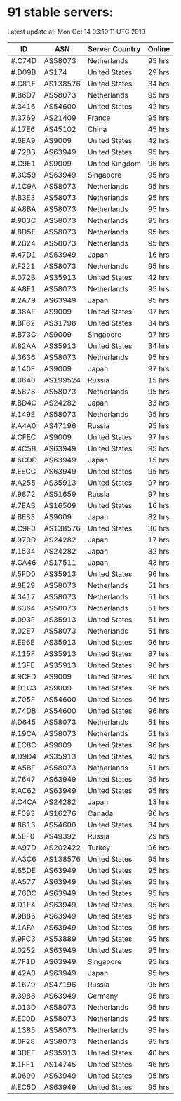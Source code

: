 # 91 stable servers:

Latest update at: Mon Oct 14 03:10:11 UTC 2019

| ID | ASN | Server Country | Online |
| -- | --- | -------------- | ------ |
| #.C74D | AS58073 | Netherlands | 95 hrs |
| #.D09B | AS174 | United States | 29 hrs |
| #.C81E | AS138576 | United States | 34 hrs |
| #.B6D7 | AS58073 | Netherlands | 95 hrs |
| #.3416 | AS54600 | United States | 42 hrs |
| #.3769 | AS21409 | France | 95 hrs |
| #.17E6 | AS45102 | China | 45 hrs |
| #.6EA9 | AS9009 | United States | 42 hrs |
| #.72B3 | AS63949 | United States | 95 hrs |
| #.C9E1 | AS9009 | United Kingdom | 96 hrs |
| #.3C59 | AS63949 | Singapore | 95 hrs |
| #.1C9A | AS58073 | Netherlands | 95 hrs |
| #.B3E3 | AS58073 | Netherlands | 95 hrs |
| #.A8BA | AS58073 | Netherlands | 95 hrs |
| #.903C | AS58073 | Netherlands | 95 hrs |
| #.8D5E | AS58073 | Netherlands | 95 hrs |
| #.2B24 | AS58073 | Netherlands | 95 hrs |
| #.47D1 | AS63949 | Japan | 16 hrs |
| #.F221 | AS58073 | Netherlands | 95 hrs |
| #.072B | AS35913 | United States | 42 hrs |
| #.A8F1 | AS58073 | Netherlands | 95 hrs |
| #.2A79 | AS63949 | Japan | 95 hrs |
| #.38AF | AS9009 | United States | 97 hrs |
| #.BF82 | AS31798 | United States | 34 hrs |
| #.B73C | AS9009 | Singapore | 97 hrs |
| #.82AA | AS35913 | United States | 34 hrs |
| #.3636 | AS58073 | Netherlands | 95 hrs |
| #.140F | AS9009 | Japan | 97 hrs |
| #.0640 | AS199524 | Russia | 15 hrs |
| #.5878 | AS58073 | Netherlands | 95 hrs |
| #.BD4C | AS24282 | Japan | 33 hrs |
| #.149E | AS58073 | Netherlands | 95 hrs |
| #.A4A0 | AS47196 | Russia | 95 hrs |
| #.CFEC | AS9009 | United States | 97 hrs |
| #.4C5B | AS63949 | United States | 95 hrs |
| #.6CDD | AS63949 | Japan | 15 hrs |
| #.EECC | AS63949 | United States | 95 hrs |
| #.A255 | AS35913 | United States | 97 hrs |
| #.9872 | AS51659 | Russia | 97 hrs |
| #.7EAB | AS16509 | United States | 16 hrs |
| #.BE83 | AS9009 | Japan | 82 hrs |
| #.C9F0 | AS138576 | United States | 30 hrs |
| #.979D | AS24282 | Japan | 17 hrs |
| #.1534 | AS24282 | Japan | 32 hrs |
| #.CA46 | AS17511 | Japan | 43 hrs |
| #.5FD0 | AS35913 | United States | 96 hrs |
| #.8E29 | AS58073 | Netherlands | 51 hrs |
| #.3417 | AS58073 | Netherlands | 51 hrs |
| #.6364 | AS58073 | Netherlands | 51 hrs |
| #.093F | AS35913 | United States | 51 hrs |
| #.02E7 | AS58073 | Netherlands | 51 hrs |
| #.E96E | AS35913 | United States | 96 hrs |
| #.115F | AS35913 | United States | 87 hrs |
| #.13FE | AS35913 | United States | 96 hrs |
| #.9CFD | AS9009 | United States | 96 hrs |
| #.D1C3 | AS9009 | United States | 96 hrs |
| #.705F | AS54600 | United States | 96 hrs |
| #.74DB | AS54600 | United States | 96 hrs |
| #.D645 | AS58073 | Netherlands | 51 hrs |
| #.19CA | AS58073 | Netherlands | 51 hrs |
| #.EC8C | AS9009 | United States | 96 hrs |
| #.D9D4 | AS35913 | United States | 43 hrs |
| #.A5BF | AS58073 | Netherlands | 51 hrs |
| #.7647 | AS63949 | United States | 95 hrs |
| #.AC62 | AS63949 | United States | 95 hrs |
| #.C4CA | AS24282 | Japan | 13 hrs |
| #.F093 | AS16276 | Canada | 96 hrs |
| #.8613 | AS54600 | United States | 34 hrs |
| #.5EF0 | AS49392 | Russia | 29 hrs |
| #.A97D | AS202422 | Turkey | 96 hrs |
| #.A3C6 | AS138576 | United States | 95 hrs |
| #.65DE | AS63949 | United States | 95 hrs |
| #.A577 | AS63949 | United States | 95 hrs |
| #.76DC | AS63949 | United States | 95 hrs |
| #.D1F4 | AS63949 | United States | 95 hrs |
| #.9B86 | AS63949 | United States | 95 hrs |
| #.1AFA | AS63949 | United States | 95 hrs |
| #.9FC3 | AS53889 | United States | 95 hrs |
| #.0252 | AS63949 | United States | 95 hrs |
| #.7F1D | AS63949 | Singapore | 95 hrs |
| #.42A0 | AS63949 | Japan | 95 hrs |
| #.1679 | AS47196 | Russia | 95 hrs |
| #.3988 | AS63949 | Germany | 95 hrs |
| #.013D | AS58073 | Netherlands | 95 hrs |
| #.E00D | AS58073 | Netherlands | 95 hrs |
| #.1385 | AS58073 | Netherlands | 95 hrs |
| #.0F28 | AS58073 | Netherlands | 95 hrs |
| #.3DEF | AS35913 | United States | 40 hrs |
| #.1FF1 | AS14745 | United States | 46 hrs |
| #.0690 | AS63949 | United States | 95 hrs |
| #.EC5D | AS63949 | United States | 95 hrs |

